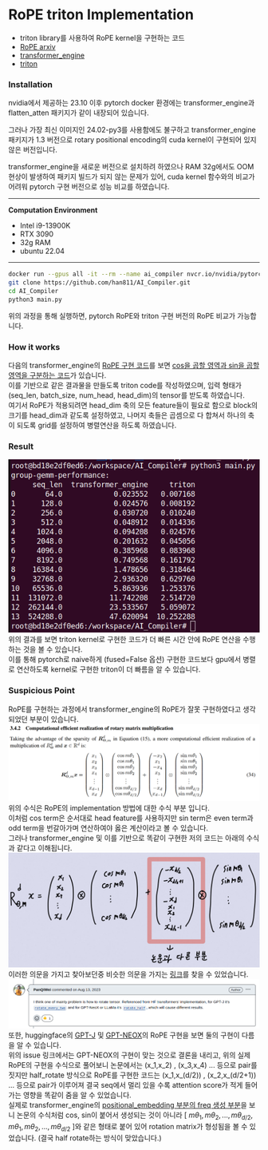 # RoPE triton Implementation
* triton library를 사용하여 RoPE kernel을 구현하는 코드
* [RoPE arxiv](https://arxiv.org/abs/2104.09864)
* [transformer_engine](https://github.com/NVIDIA/TransformerEngine)
* [triton](https://github.com/openai/triton)

### Installation
nvidia에서 제공하는 23.10 이후 pytorch docker 환경에는 transformer_engine과 flatten_atten 패키지가 같이 내장되어 있습니다.

그러나 가장 최신 이미지인 24.02-py3를 사용함에도 불구하고 transformer_engine 패키지가 1.3 버전으로 rotary positional encoding의 cuda kernel이 구현되어 있지 않은 버전입니다.

transformer_engine을 새로운 버전으로 설치하려 하였으나 RAM 32g에서도 OOM 현상이 발생하여 패키지 빌드가 되지 않는 문제가 있어, cuda kernel 함수와의 비교가 어려워 pytorch 구현 버전으로 성능 비교를 하였습니다.

---

**Computation Environment**
* Intel i9-13900K
* RTX 3090
* 32g RAM
* ubuntu 22.04

---

```bash
docker run --gpus all -it --rm --name ai_compiler nvcr.io/nvidia/pytorch:24.02-py3
git clone https://github.com/han811/AI_Compiler.git
cd AI_Compiler
python3 main.py
```
위의 과정을 통해 실행하면, pytorch RoPE와 triton 구현 버전의 RoPE 비교가 가능합니다.

### How it works
다음의 transformer_engine의 [RoPE 구현 코드](https://github.com/NVIDIA/TransformerEngine/blob/b8eea8aaa94bb566c3a12384eda064bda8ac4fd7/transformer_engine/pytorch/attention.py#L1170-L1230)를 보면 [cos을 곱할 영역과 sin을 곱할 영역을 구분하는 코드](https://github.com/NVIDIA/TransformerEngine/blob/b8eea8aaa94bb566c3a12384eda064bda8ac4fd7/transformer_engine/pytorch/attention.py#L1161)가 있습니다.  
이를 기반으로 같은 결과물을 만들도록 triton code를 작성하였으며, 입력 형태가 (seq_len, batch_size, num_head, head_dim)의 tensor를 받도록 하였습니다.  
여기서 RoPE가 적용되려면 head_dim 축의 모든 feature들이 필요로 함으로 block의 크기를 head_dim과 같도록 설정하였고, 나머지 축들은 곱셈으로 다 합쳐서 하나의 축이 되도록 grid를 설정하여 병렬연산을 하도록 하였습니다.

### Result
![experiment result](./experiment.png)  
위의 결과를 보면 triton kernel로 구현한 코드가 더 빠른 시간 안에 RoPE 연산을 수행하는 것을 볼 수 있습니다.  
이를 통해 pytorch로 naive하게 (fused=False 옵션) 구현한 코드보다 gpu에서 병렬로 연산하도록 kernel로 구현한 triton이 더 빠름을 알 수 있습니다.

### Suspicious Point
RoPE를 구현하는 과정에서 transformer_engine의 RoPE가 잘못 구현하였다고 생각되었던 부분이 있습니다.  
![RoPE](./RoPE.png)  
위의 수식은 RoPE의 implementation 방법에 대한 수식 부분 입니다.  
이처럼 cos term은 순서대로 head feature를 사용하지만 sin term은 even term과 odd term을 번갈아가며 연산하여야 옳은 계산이라고 볼 수 있습니다.  
그러나 transformer_engine 및 이를 기반으로 똑같이 구현한 저의 코드는 아래의 수식과 같다고 이해됩니다.  
![equation](./equation.png)  
이러한 의문을 가지고 찾아보던중 비슷한 의문을 가지는 [링크](https://github.com/vllm-project/vllm/issues/747)를 찾을 수 있었습니다.  
![question](./question.png)
또한, huggingface의 [GPT-J](https://github.com/huggingface/transformers/blob/fe3c8ab1af558b95f67f5fafc0c55f09fd2b09db/src/transformers/models/gptj/modeling_gptj.py#L69) 및 [GPT-NEOX](https://github.com/huggingface/transformers/blob/fe3c8ab1af558b95f67f5fafc0c55f09fd2b09db/src/transformers/models/gpt_neox/modeling_gpt_neox.py#L368)의 RoPE 구현을 보면 둘의 구현이 다름을 알 수 있습니다.  
위의 issue 링크에서는 GPT-NEOX의 구현이 맞는 것으로 결론을 내리고, 위의 실제 RoPE의 구현을 수식으로 풀어보니 논문에서는 (x_1,x_2) , (x_3,x_4) ... 등으로 pair를 짓지만 half_rotate 방식으로 RoPE를 구현한 코드는 (x_1,x_(d/2)) , (x_2,x_(d/2+1)) ... 등으로 pair가 이루어져 결국 seq에서 멀리 있을 수록 attention score가 적게 들어가는 영향을 똑같이 줌을 알 수 있었습니다.  
실제로 transformer_engine의 [positional_embedding 부분의 freq 생성 부분](https://github.com/NVIDIA/TransformerEngine/blob/main/transformer_engine/pytorch/attention.py#L1077)을 보니 논문의 수식처럼 cos, sin이 붙어서 생성되는 것이 아니라 [ $m\theta_1,m\theta_2,...,m\theta_{d/2},m\theta_1,m\theta_2,...,m\theta_{d/2}$ ]와 같은 형태로 붙어 있어 rotation matrix가 형성됨을 볼 수 있었습니다. (결국 half rotate하는 방식이 맞았습니다.)



